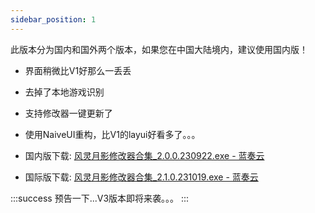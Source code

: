```yaml
---
sidebar_position: 1
---
```


此版本分为国内和国外两个版本，如果您在中国大陆境内，建议使用国内版！

- 界面稍微比V1好那么一丢丢
- 去掉了本地游戏识别
- 支持修改器一键更新了
- 使用NaiveUI重构，比V1的layui好看多了。。。

- 国内版下载: [风灵月影修改器合集\_2.0.0.230922.exe - 蓝奏云](https://biuaxia.lanzouq.com/iqb5I19gzj7i)
- 国际版下载: [风灵月影修改器合集\_2.1.0.231019.exe - 蓝奏云](https://biuaxia.lanzouq.com/i53z01c8sdtc)

:::success
预告一下...V3版本即将来袭。。。
:::
